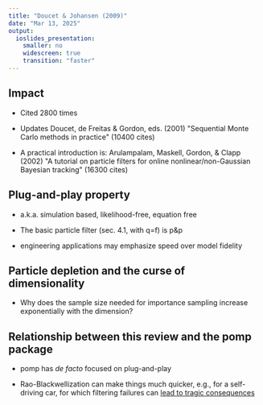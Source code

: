 ```yaml
---
title: "Doucet & Johansen (2009)"
date: "Mar 13, 2025"
output:
  ioslides_presentation:
    smaller: no
    widescreen: true
    transition: "faster" 
---
```


## Impact

* Cited 2800 times

* Updates Doucet, de Freitas & Gordon, eds. (2001) "Sequential Monte Carlo methods in practice" (10400 cites)

* A practical introduction is: Arulampalam, Maskell, Gordon, & Clapp (2002) "A tutorial on particle filters for online nonlinear/non-Gaussian Bayesian tracking" (16300 cites)



## Plug-and-play property

* a.k.a. simulation based, likelihood-free, equation free

* The basic particle filter (sec. 4.1, with q=f) is p&p

* engineering applications may emphasize speed over model fidelity


## Particle depletion and the curse of dimensionality

* Why does the sample size needed for importance sampling increase exponentially with the dimension?

## Relationship between this review and the pomp package

* pomp has _de facto_ focused on plug-and-play

* Rao-Blackwellization can make things much quicker, e.g., for a self-driving car, for which filtering failures can [lead to tragic consequences](https://arxiv.org/abs/2409.17380)






